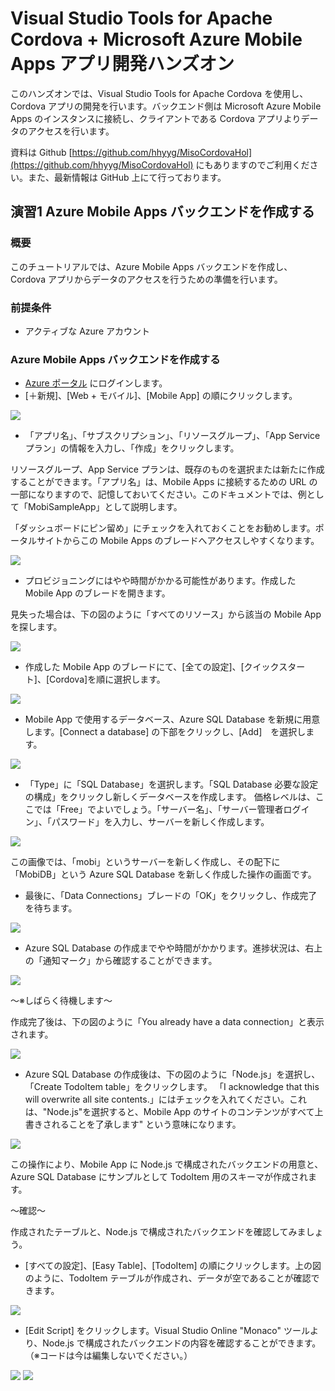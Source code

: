 # Visual Studio Tools for Apache Cordova + Microsoft Azure Mobile Apps アプリ開発ハンズオン

このハンズオンでは、Visual Studio Tools for Apache Cordova を使用し、Cordova アプリの開発を行います。バックエンド側は Microsoft Azure Mobile Apps のインスタンスに接続し、クライアントである Cordova アプリよりデータのアクセスを行います。 

資料は Github [https://github.com/hhyyg/MisoCordovaHol](https://github.com/hhyyg/MisoCordovaHol) にもありますのでご利用ください。また、最新情報は GitHub 上にて行っております。
 
## 演習1 Azure Mobile Apps バックエンドを作成する

### 概要

このチュートリアルでは、Azure Mobile Apps バックエンドを作成し、Cordova アプリからデータのアクセスを行うための準備を行います。

### 前提条件

- アクティブな Azure アカウント

### Azure Mobile Apps バックエンドを作成する

+ [Azure ポータル](https://portal.azure.com/) にログインします。
+ [＋新規]、[Web + モバイル]、[Mobile App] の順にクリックします。

![](images/1_create_mobileapps.png)

+ 「アプリ名」、「サブスクリプション」、「リソースグループ」、「App Service プラン」の情報を入力し、「作成」をクリックします。

リソースグループ、App Service プランは、既存のものを選択または新たに作成することができます。「アプリ名」は、Mobile Apps に接続するための URL の一部になりますので、記憶しておいてください。このドキュメントでは、例として「MobiSampleApp」として説明します。

「ダッシュボードにピン留め」にチェックを入れておくことをお勧めします。ポータルサイトからこの Mobile Apps のブレードへアクセスしやすくなります。

![](images/1_create_mobileapps_input.png)

+ プロビジョニングにはやや時間がかかる可能性があります。作成した Mobile App のブレードを開きます。

見失った場合は、下の図のように「すべてのリソース」から該当の Mobile App を探します。

![](images/1_create_mobileapps_3.png)

+ 作成した Mobile App のブレードにて、[全ての設定]、[クイックスタート]、[Cordova]を順に選択します。

![](images/1_create_mobileapps_4.png)

+ Mobile App で使用するデータベース、Azure SQL Database を新規に用意します。[Connect a database] の下部をクリックし、[Add]　を選択します。

![](images/1_create_mobileapps_5.png)

+ 「Type」に「SQL Database」を選択します。「SQL Database 必要な設定の構成」をクリックし新しくデータベースを作成します。
価格レベルは、ここでは「Free」でよいでしょう。「サーバー名」、「サーバー管理者ログイン」、「パスワード」を入力し、サーバーを新しく作成します。

![](images/1_create_mobileapps_6.png)

この画像では、「mobi」というサーバーを新しく作成し、その配下に「MobiDB」という Azure SQL Database を新しく作成した操作の画面です。

+ 最後に、「Data Connections」ブレードの「OK」をクリックし、作成完了を待ちます。

![](images/1_create_mobileapps_7.png)

+ Azure SQL Database の作成までやや時間がかかります。進捗状況は、右上の「通知マーク」から確認することができます。
 
![](images/1_create_mobileapps_8.png)

～※しばらく待機します～

作成完了後は、下の図のように「You already have a data connection」と表示されます。

![](images/1_create_mobileapps_9.png)

+ Azure SQL Database の作成後は、下の図のように「Node.js」を選択し、「Create TodoItem table」をクリックします。
「I acknowledge that this will overwrite all site contents.」にはチェックを入れてください。これは、"Node.js"を選択すると、Mobile App のサイトのコンテンツがすべて上書きされることを了承します" という意味になります。

![](images/1_create_mobileapps_10.png)

この操作により、Mobile App に Node.js で構成されたバックエンドの用意と、Azure SQL Database にサンプルとして TodoItem 用のスキーマが作成されます。

～確認～

作成されたテーブルと、Node.js で構成されたバックエンドを確認してみましょう。

+ [すべての設定]、[Easy Table]、[TodoItem] の順にクリックします。上の図のように、TodoItem テーブルが作成され、データが空であることが確認できます。

![](images/1_create_mobileapps_11.png)

+ [Edit Script] をクリックします。Visual Studio Online "Monaco" ツールより、Node.js で構成されたバックエンドの内容を確認することができます。（※コードは今は編集しないでください。）

![](images/1_create_mobileapps_12.png)
![](images/1_create_mobileapps_13.png)